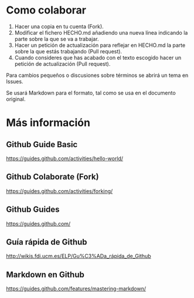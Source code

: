 # Como colaborar

1.  Hacer una copia en tu cuenta (Fork).
2.  Modificar el fichero HECHO.md añadiendo una nueva línea indicando la parte sobre la que se va a trabajar.
3.  Hacer un petición de actualización para reflejar en HECHO.md la parte sobre la que estás trabajando (Pull request). 
4.  Cuando consideres que has acabado con el texto escogido hacer un petición de actualización (Pull request). 
  
Para cambios pequeños o discusiones sobre términos se abrirá un tema en Issues.

Se usará Markdown para el formato, tal como se usa en el documento original.  
  
  



# Más información

## Github Guide Basic
https://guides.github.com/activities/hello-world/

## Github Colaborate (Fork)
https://guides.github.com/activities/forking/

## Github Guides
https://guides.github.com/

## Guía rápida de Github
http://wikis.fdi.ucm.es/ELP/Gu%C3%ADa_rápida_de_Github

## Markdown en Github
https://guides.github.com/features/mastering-markdown/



